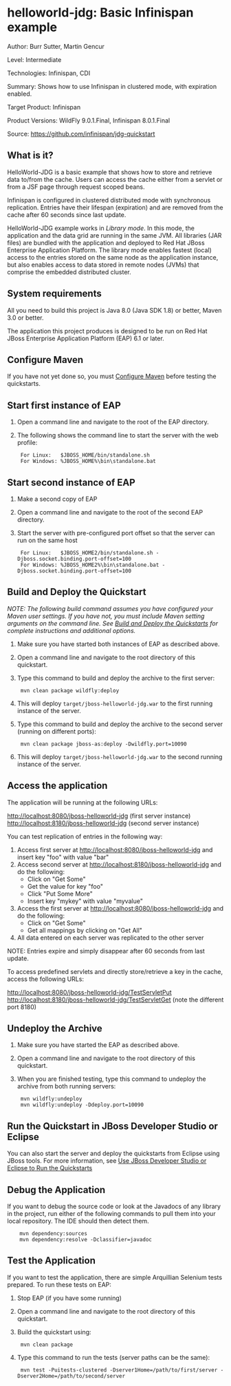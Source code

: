 helloworld-jdg: Basic Infinispan example
====================================
Author: Burr Sutter, Martin Gencur

Level: Intermediate

Technologies: Infinispan, CDI

Summary: Shows how to use Infinispan in clustered mode, with expiration enabled.

Target Product: Infinispan

Product Versions: WildFly 9.0.1.Final, Infinispan 8.0.1.Final

Source: <https://github.com/infinispan/jdg-quickstart>

What is it?
-----------

HelloWorld-JDG is a basic example that shows how to store and retrieve data to/from the cache. Users can access the cache
either from a servlet or from a JSF page through request scoped beans.

Infinispan is configured in clustered distributed mode with synchronous replication. Entries have their lifespan (expiration)
and are removed from the cache after 60 seconds since last update.

HelloWorld-JDG example works in _Library mode_. In this mode, the application and the data grid are running in the same
JVM. All libraries (JAR files) are bundled with the application and deployed to Red Hat JBoss Enterprise Application Platform.
The library mode enables fastest (local) access to the entries stored on the same node as the application instance, but also 
enables access to data stored in remote nodes (JVMs) that comprise the embedded distributed cluster.


System requirements
-------------------

All you need to build this project is Java 8.0 (Java SDK 1.8) or better, Maven 3.0 or better.

The application this project produces is designed to be run on Red Hat JBoss Enterprise Application Platform (EAP) 6.1 or later.

 
Configure Maven
---------------

If you have not yet done so, you must [Configure Maven](../../README.md#configure-maven) before testing the quickstarts.


Start first instance of EAP
---------------------------

1. Open a command line and navigate to the root of the EAP directory.
2. The following shows the command line to start the server with the web profile:

        For Linux:   $JBOSS_HOME/bin/standalone.sh
        For Windows: %JBOSS_HOME%\bin\standalone.bat

Start second instance of EAP
----------------------------

1. Make a second copy of EAP
2. Open a command line and navigate to the root of the second EAP directory.
3. Start the server with pre-configured port offset so that the server can run on the same host

        For Linux:   $JBOSS_HOME2/bin/standalone.sh -Djboss.socket.binding.port-offset=100
        For Windows: %JBOSS_HOME2%\bin\standalone.bat -Djboss.socket.binding.port-offset=100

 
Build and Deploy the Quickstart
-------------------------------

_NOTE: The following build command assumes you have configured your Maven user settings. If you have not, you must
include Maven setting arguments on the command line. See [Build and Deploy the Quickstarts](../../README.md#build-and-deploy-the-quickstarts)
for complete instructions and additional options._

1. Make sure you have started both instances of EAP as described above.
2. Open a command line and navigate to the root directory of this quickstart.
3. Type this command to build and deploy the archive to the first server:

        mvn clean package wildfly:deploy

4. This will deploy `target/jboss-helloworld-jdg.war` to the first running instance of the server.
5. Type this command to build and deploy the archive to the second server (running on different ports):

        mvn clean package jboss-as:deploy -Dwildfly.port=10090

6. This will deploy `target/jboss-helloworld-jdg.war` to the second running instance of the server.


Access the application 
----------------------

The application will be running at the following URLs:

   <http://localhost:8080/jboss-helloworld-jdg>  (first server instance)
   <http://localhost:8180/jboss-helloworld-jdg>  (second server instance)

You can test replication of entries in the following way:

1. Access first server at <http://localhost:8080/jboss-helloworld-jdg> and insert key "foo" with value "bar"
2. Access second server at <http://localhost:8180/jboss-helloworld-jdg> and do the following:
   * Click on "Get Some"
   * Get the value for key "foo"
   * Click "Put Some More"
   * Insert key "mykey" with value "myvalue"
3. Access the first server at <http://localhost:8080/jboss-helloworld-jdg> and do the following:
   * Click on "Get Some"
   * Get all mappings by clicking on "Get All"
4. All data entered on each server was replicated to the other server

NOTE: Entries expire and simply disappear after 60 seconds from last update.

To access predefined servlets and directly store/retrieve a key in the cache, access the following URLs:

<http://localhost:8080/jboss-helloworld-jdg/TestServletPut>
<http://localhost:8180/jboss-helloworld-jdg/TestServletGet>  (note the different port 8180)


Undeploy the Archive
--------------------

1. Make sure you have started the EAP as described above.
2. Open a command line and navigate to the root directory of this quickstart.
3. When you are finished testing, type this command to undeploy the archive from both running servers:

        mvn wildfly:undeploy
        mvn wildfly:undeploy -Ddeploy.port=10090


Run the Quickstart in JBoss Developer Studio or Eclipse
-------------------------------------------------------
You can also start the server and deploy the quickstarts from Eclipse using JBoss tools. For more information,
see [Use JBoss Developer Studio or Eclipse to Run the Quickstarts](../README.md#use-jboss-developer-studio-or-eclipse-to-run-the-quickstarts)


Debug the Application
---------------------

If you want to debug the source code or look at the Javadocs of any library in the project, run either of the following
commands to pull them into your local repository. The IDE should then detect them.

        mvn dependency:sources
        mvn dependency:resolve -Dclassifier=javadoc


Test the Application
------------------------------------

If you want to test the application, there are simple Arquillian Selenium tests prepared.
To run these tests on EAP:

1. Stop EAP (if you have some running)
2. Open a command line and navigate to the root directory of this quickstart.
3. Build the quickstart using:

        mvn clean package

4. Type this command to run the tests (server paths can be the same):

        mvn test -Puitests-clustered -Dserver1Home=/path/to/first/server -Dserver2Home=/path/to/second/server

